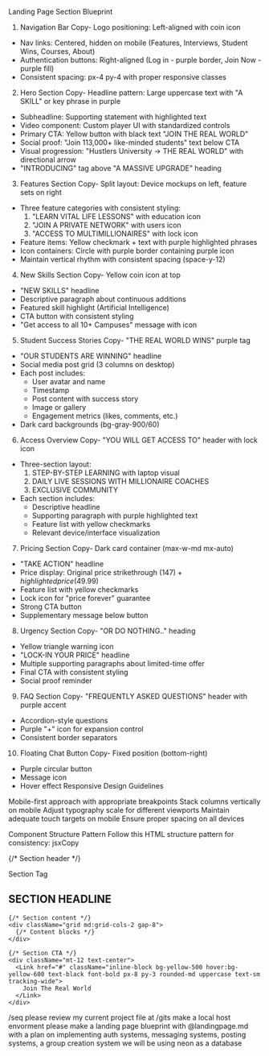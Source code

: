 Landing Page Section Blueprint
1. Navigation Bar
Copy- Logo positioning: Left-aligned with coin icon
- Nav links: Centered, hidden on mobile (Features, Interviews, Student Wins, Courses, About)
- Authentication buttons: Right-aligned (Log in - purple border, Join Now - purple fill)
- Consistent spacing: px-4 py-4 with proper responsive classes
2. Hero Section
Copy- Headline pattern: Large uppercase text with "A SKILL" or key phrase in purple
- Subheadline: Supporting statement with highlighted text
- Video component: Custom player UI with standardized controls
- Primary CTA: Yellow button with black text "JOIN THE REAL WORLD"
- Social proof: "Join 113,000+ like-minded students" text below CTA
- Visual progression: "Hustlers University → THE REAL WORLD" with directional arrow
- "INTRODUCING" tag above "A MASSIVE UPGRADE" heading
3. Features Section
Copy- Split layout: Device mockups on left, feature sets on right
- Three feature categories with consistent styling:
  1. "LEARN VITAL LIFE LESSONS" with education icon
  2. "JOIN A PRIVATE NETWORK" with users icon
  3. "ACCESS TO MULTIMILLIONAIRES" with lock icon
- Feature items: Yellow checkmark + text with purple highlighted phrases
- Icon containers: Circle with purple border containing purple icon
- Maintain vertical rhythm with consistent spacing (space-y-12)
4. New Skills Section
Copy- Yellow coin icon at top
- "NEW SKILLS" headline
- Descriptive paragraph about continuous additions
- Featured skill highlight (Artificial Intelligence)
- CTA button with consistent styling
- "Get access to all 10+ Campuses" message with icon
5. Student Success Stories
Copy- "THE REAL WORLD WINS" purple tag
- "OUR STUDENTS ARE WINNING" headline
- Social media post grid (3 columns on desktop)
- Each post includes:
  - User avatar and name
  - Timestamp
  - Post content with success story
  - Image or gallery
  - Engagement metrics (likes, comments, etc.)
- Dark card backgrounds (bg-gray-900/60)
6. Access Overview
Copy- "YOU WILL GET ACCESS TO" header with lock icon
- Three-section layout:
  1. STEP-BY-STEP LEARNING with laptop visual
  2. DAILY LIVE SESSIONS WITH MILLIONAIRE COACHES
  3. EXCLUSIVE COMMUNITY
- Each section includes:
  - Descriptive headline
  - Supporting paragraph with purple highlighted text
  - Feature list with yellow checkmarks
  - Relevant device/interface visualization
7. Pricing Section
Copy- Dark card container (max-w-md mx-auto)
- "TAKE ACTION" headline
- Price display: Original price strikethrough ($147) + highlighted price ($49.99)
- Feature list with yellow checkmarks
- Lock icon for "price forever" guarantee
- Strong CTA button
- Supplementary message below button
8. Urgency Section
Copy- "OR DO NOTHING.." heading
- Yellow triangle warning icon
- "LOCK-IN YOUR PRICE" headline
- Multiple supporting paragraphs about limited-time offer
- Final CTA with consistent styling
- Social proof reminder
9. FAQ Section
Copy- "FREQUENTLY ASKED QUESTIONS" header with purple accent
- Accordion-style questions
- Purple "+" icon for expansion control
- Consistent border separators
10. Floating Chat Button
Copy- Fixed position (bottom-right)
- Purple circular button
- Message icon
- Hover effect
Responsive Design Guidelines

Mobile-first approach with appropriate breakpoints
Stack columns vertically on mobile
Adjust typography scale for different viewports
Maintain adequate touch targets on mobile
Ensure proper spacing on all devices

Component Structure Pattern
Follow this HTML structure pattern for consistency:
jsxCopy<section className="py-16 bg-black/50">
  <div className="container mx-auto px-4">
    {/* Section header */}
    <div className="text-center mb-12">
      <p className="text-sm text-purple-400 uppercase tracking-wide mb-2">Section Tag</p>
      <h2 className="text-3xl md:text-4xl font-bold">SECTION HEADLINE</h2>
    </div>
    
    {/* Section content */}
    <div className="grid md:grid-cols-2 gap-8">
      {/* Content blocks */}
    </div>
    
    {/* Section CTA */}
    <div className="mt-12 text-center">
      <Link href="#" className="inline-block bg-yellow-500 hover:bg-yellow-600 text-black font-bold px-8 py-3 rounded-md uppercase text-sm tracking-wide">
        Join The Real World
      </Link>
    </div>
  </div>
</section>



/seq please review my current project file at /gits make a local host envorment please make a landing page blueprint with @landingpage.md  with a plan on implementing auth systems, messaging systems, posting systems, a group creation system we will be using neon as a database